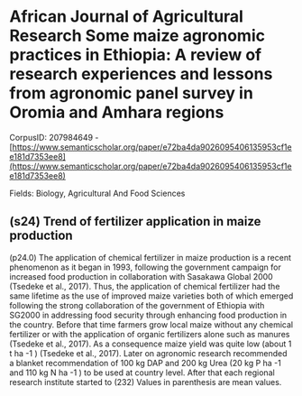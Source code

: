 # African Journal of Agricultural Research Some maize agronomic practices in Ethiopia: A review of research experiences and lessons from agronomic panel survey in Oromia and Amhara regions

CorpusID: 207984649 - [https://www.semanticscholar.org/paper/e72ba4da9026095406135953cf1ee181d7353ee8](https://www.semanticscholar.org/paper/e72ba4da9026095406135953cf1ee181d7353ee8)

Fields: Biology, Agricultural And Food Sciences

## (s24) Trend of fertilizer application in maize production
(p24.0) The application of chemical fertilizer in maize production is a recent phenomenon as it began in 1993, following the government campaign for increased food production in collaboration with Sasakawa Global 2000 (Tsedeke et al., 2017). Thus, the application of chemical fertilizer had the same lifetime as the use of improved maize varieties both of which emerged following the strong collaboration of the government of Ethiopia with SG2000 in addressing food security through enhancing food production in the country. Before that time farmers grow local maize without any chemical fertilizer or with the application of organic fertilizers alone such as manures (Tsedeke et al., 2017). As a consequence maize yield was quite low (about 1 t ha -1 ) (Tsedeke et al., 2017). Later on agronomic research recommended a blanket recommendation of 100 kg DAP and 200 kg Urea (20 kg P ha -1 and 110 kg N ha -1 ) to be used at country level. After that each regional research institute started to  (232) Values in parenthesis are mean values.

